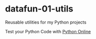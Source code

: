 # datafun-01-utils
Reusable utilities for my Python projects

Test your Python Code with [Python Online](https://www.online-python.com)
